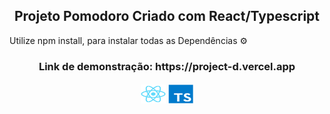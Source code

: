 <h2 align="center"> Projeto Pomodoro Criado com React/Typescript </h2>

<p>Utilize npm install, para instalar todas as Dependências ⚙️ </p>


<h3 align="center">Link de demonstração: https://project-d.vercel.app</h3>

<h4 align="center">
  <img align="center" alt="Eduardo-React" height="30" width="40" src="https://raw.githubusercontent.com/devicons/devicon/master/icons/react/react-original.svg">
  <img align="center" alt="Eduardo-Ts" height="30" width="40" src="https://raw.githubusercontent.com/devicons/devicon/master/icons/typescript/typescript-plain.svg">
</h4>
